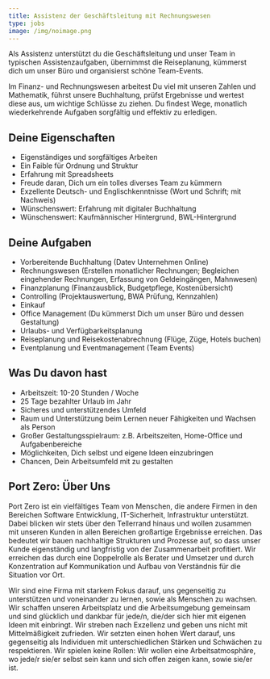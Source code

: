 ```yaml
---
title: Assistenz der Geschäftsleitung mit Rechnungswesen 
type: jobs
image: /img/noimage.png
---
```


Als Assistenz unterstützt du die Geschäftsleitung und unser Team in typischen Assistenzaufgaben, übernimmst die Reiseplanung, kümmerst dich um unser Büro und organisierst schöne Team-Events.

Im Finanz- und Rechnungswesen arbeitest Du viel mit unseren Zahlen und Mathematik, führst unsere Buchhaltung, prüfst Ergebnisse und wertest diese aus, um wichtige Schlüsse zu ziehen. Du findest Wege, monatlich wiederkehrende Aufgaben sorgfältig und effektiv zu erledigen.

## Deine Eigenschaften

* Eigenständiges und sorgfältiges Arbeiten
* Ein Faible für Ordnung und Struktur
* Erfahrung mit Spreadsheets
* Freude daran, Dich um ein tolles diverses Team zu kümmern
* Exzellente Deutsch- und Englischkenntnisse (Wort und Schrift; mit Nachweis)
* Wünschenswert: Erfahrung mit digitaler Buchhaltung
* Wünschenswert: Kaufmännischer Hintergrund, BWL-Hintergrund 

## Deine Aufgaben

* Vorbereitende Buchhaltung (Datev Unternehmen Online)
* Rechnungswesen (Erstellen monatlicher Rechnungen; Begleichen eingehender Rechnungen, Erfassung von Geldeingängen, Mahnwesen)
* Finanzplanung (Finanzausblick, Budgetpflege, Kostenübersicht)
* Controlling (Projektauswertung, BWA Prüfung, Kennzahlen)
* Einkauf
* Office Management (Du kümmerst Dich um unser Büro und dessen Gestaltung)
* Urlaubs- und Verfügbarkeitsplanung
* Reiseplanung und Reisekostenabrechnung (Flüge, Züge, Hotels buchen)
* Eventplanung und Eventmanagement (Team Events)

## Was Du davon hast

* Arbeitszeit: 10-20 Stunden / Woche
* 25 Tage bezahlter Urlaub im Jahr
* Sicheres und unterstützendes Umfeld
* Raum und Unterstützung beim Lernen neuer Fähigkeiten und Wachsen als Person
* Großer Gestaltungsspielraum: z.B. Arbeitszeiten, Home-Office und Aufgabenbereiche
* Möglichkeiten, Dich selbst und eigene Ideen einzubringen
* Chancen, Dein Arbeitsumfeld mit zu gestalten

## Port Zero: Über Uns

Port Zero ist ein vielfältiges Team von Menschen, die andere Firmen in den Bereichen Software Entwicklung, IT-Sicherheit, Infrastruktur unterstützt. Dabei blicken wir stets über den Tellerrand hinaus und wollen zusammen mit unseren Kunden in allen Bereichen großartige Ergebnisse erreichen. Das bedeutet wir bauen nachhaltige Strukturen und Prozesse auf, so dass unser Kunde eigenständig und langfristig von der Zusammenarbeit profitiert. Wir erreichen das durch eine Doppelrolle als Berater und Umsetzer und durch Konzentration auf Kommunikation und Aufbau von Verständnis für die Situation vor Ort.

Wir sind eine Firma mit starkem Fokus darauf, uns gegenseitig zu unterstützen und voneinander zu lernen, sowie als Menschen zu wachsen. Wir schaffen unseren Arbeitsplatz und die Arbeitsumgebung gemeinsam und sind glücklich und dankbar für jede/n, die/der sich hier mit eigenen Ideen mit einbringt. Wir streben nach Exzellenz und geben uns nicht mit Mittelmäßigkeit zufrieden. Wir setzten einen hohen Wert darauf, uns gegenseitig als Individuen mit unterschiedlichen Stärken und Schwächen zu respektieren. Wir spielen keine Rollen: Wir wollen eine Arbeitsatmosphäre, wo jede/r sie/er selbst sein kann und sich offen zeigen kann, sowie sie/er ist.

